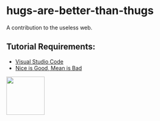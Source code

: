 # hugs-are-better-than-thugs

A contribution to the useless web.

## Tutorial Requirements:

* [Visual Studio Code](https://code.visualstudio.com/) 
* [Nice is Good, Mean is Bad](https://www.youtube.com/watch?v=zzGl9vRqeaM&t=6s)

<a href="https://codeadam.ca">
<img src="https://codeadam.ca/images/code-block.png" width="100">
</a>

